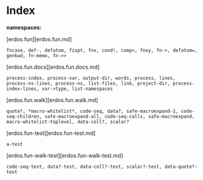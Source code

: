# Index

__namespaces:__

[erdos.fun][erdos.fun.md]

	fncase, def-, defatom, fixpt, fnx, cond!, comp<, fnxy, fn->, defatom=, genkwd, fn-memo, fn->>

[erdos.fun.docs][erdos.fun.docs.md]

	process-index, process-var, output-dir, words, process, lines, process-ns-lines, process-ns, list-files, link, project-dir, process-index-lines, var->type, list-namespaces

[erdos.fun.walk][erdos.fun.walk.md]

	quote?, *macro-whitelist*, code-seq, data?, safe-macroexpand-1, code-seq-children, safe-macroexpand-all, code-seq-calls, safe-macroexpand, macro-whitelist-toplevel, data-coll?, scalar?

[erdos.fun-test][erdos.fun-test.md]

	a-test

[erdos.fun-walk-test][erdos.fun-walk-test.md]

	code-seq-test, data?-test, data-coll?-test, scalar?-test, data-quote?-test